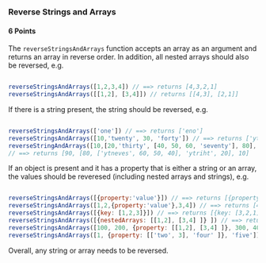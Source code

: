 ### Reverse Strings and Arrays

#### 6 Points

The `reverseStringsAndArrays` function accepts an array as an argument and returns an array in reverse order. In addition, all nested arrays should also be reversed, e.g.

```js

reverseStringsAndArrays([1,2,3,4]) // ==> returns [4,3,2,1]
reverseStringsAndArrays([[1,2], [3,4]]) // returns [[4,3], [2,1]]
```

If there is a string present, the string should be reversed, e.g.

```js

reverseStringsAndArrays(['one']) // ==> returns ['eno']
reverseStringsAndArrays([10,'twenty', 30, 'forty']) // ==> returns ['ytrof', 30, 'ytnewt', 10]
reverseStringAndArrays([10,[20,'thirty', [40, 50, 60, 'seventy'], 80], 90]) 
// ==> returns [90, [80, ['ytneves', 60, 50, 40], 'ytriht', 20], 10]

```

If an object is present and it has a property that is either a string or an array, the values should be reveresed (including nested arrays and strings), e.g.

```js

reverseStringsAndArrays([{property:'value'}]) // ==> returns [{property: 'eulav'}]
reverseStringsAndArrays([1,2,{property:'value'},3,4]) // ==> returns [4,3,{property: 'eulav'},2,1]
reverseStringsAndArrays([{key: [1,2,3]}]) // ==> returns [{key: [3,2,1]}]
reverseStringsAndArrays([{nestedArrays: [[1,2], [3,4] ]} ]) // ==> returns [{nestedArrays: [[4,3], [2,1]] }]
reverseStringsAndArrays([100, 200, {property: [[1,2], [3,4] ]}, 300, 400]) // ==> returns [400, 300, {property: [[4,3], [2,1]] }, 200, 100]
reverseStringsAndArrays([1, {property: [['two', 3], 'four' ]}, 'five']) // ==> returns ['evif', {property: ['ruof', [3, 'owt']]}, 1 ]

```

Overall, any string or array needs to be reversed.

